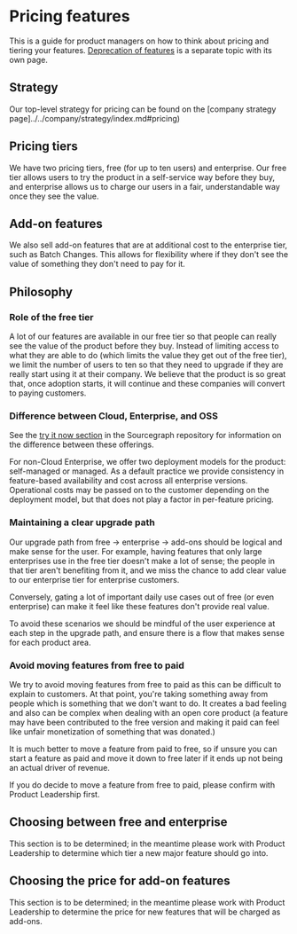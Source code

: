 # Pricing features

This is a guide for product managers on how to think about pricing and tiering your features. [Deprecation of features](deprecation_process.md) is a separate topic with its own page.

## Strategy

Our top-level strategy for pricing can be found on the [company strategy page]../../company/strategy/index.md#pricing)

## Pricing tiers

We have two pricing tiers, free (for up to ten users) and enterprise. Our free tier allows users to try the product in a self-service way before they buy, and enterprise allows us to charge our users in a fair, understandable way once they see the value.

## Add-on features

We also sell add-on features that are at additional cost to the enterprise tier, such as Batch Changes. This allows for flexibility where if they don't see the value of something they don't need to pay for it.

## Philosophy

### Role of the free tier

A lot of our features are available in our free tier so that people can really see the value of the product before they buy. Instead of limiting access to what they are able to do (which limits the value they get out of the free tier), we limit the number of users to ten so that they need to upgrade if they are really start using it at their company. We believe that the product is so great that, once adoption starts, it will continue and these companies will convert to paying customers.

### Difference between Cloud, Enterprise, and OSS

See the [try it now section](https://github.com/sourcegraph/sourcegraph#try-it-now) in the Sourcegraph repository for information on the difference between these offerings.

For non-Cloud Enterprise, we offer two deployment models for the product: self-managed or managed. As a default practice we provide consistency in feature-based availability and cost across all enterprise versions. Operational costs may be passed on to the customer depending on the deployment model, but that does not play a factor in per-feature pricing.

### Maintaining a clear upgrade path

Our upgrade path from free -> enterprise -> add-ons should be logical and make sense for the user. For example, having features that only large enterprises use in the free tier doesn't make a lot of sense; the people in that tier aren't benefiting from it, and we miss the chance to add clear value to our enterprise tier for enterprise customers.

Conversely, gating a lot of important daily use cases out of free (or even enterprise) can make it feel like these features don't provide real value.

To avoid these scenarios we should be mindful of the user experience at each step in the upgrade path, and ensure there is a flow that makes sense for each product area.

### Avoid moving features from free to paid

We try to avoid moving features from free to paid as this can be difficult to explain to customers. At that point, you're taking something away from people which is something that we don't want to do. It creates a bad feeling and also can be complex when dealing with an open core product (a feature may have been contributed to the free version and making it paid can feel like unfair monetization of something that was donated.)

It is much better to move a feature from paid to free, so if unsure you can start a feature as paid and move it down to free later if it ends up not being an actual driver of revenue.

If you do decide to move a feature from free to paid, please confirm with Product Leadership first.

## Choosing between free and enterprise

This section is to be determined; in the meantime please work with Product Leadership to determine which tier a new major feature should go into.

## Choosing the price for add-on features

This section is to be determined; in the meantime please work with Product Leadership to determine the price for new features that will be charged as add-ons.
